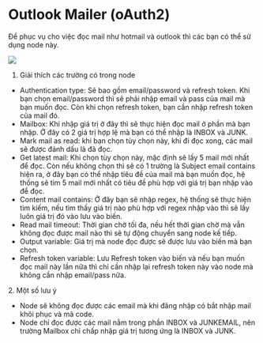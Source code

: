 # Outlook Mailer (oAuth2)

Để phục vụ cho việc đọc mail như hotmail và outlook thì các bạn có thể sử dụng node này.

![](http://education.hidemium.io/wp-content/uploads/2024/10/Screenshot_1.png)

1. Giải thích các trường có trong node

* Authentication type: Sẽ bao gồm email/password và refresh token. Khi bạn chọn email/password thì sẽ phải nhập email và pass của mail mà bạn muốn đọc. Còn khi chọn refresh token, bạn cần nhập refresh token của mail đó.
* Mailbox: Khi nhập giá trị ở đây thì sẽ thực hiện đọc mail ở phần mà bạn nhập. Ở đây có 2 giá trị hợp lệ mà bạn có thể nhập là INBOX và JUNK.
* Mark mail as read: khi bạn chọn tùy chọn này, khi đi đọc xong, các mail sẽ được đánh dấu là đã đọc.
* Get latest mail: Khi chọn tùy chọn này, mặc định sẽ lấy 5 mail mới nhất để đọc. Còn nếu không chọn thì sẽ có 1 trường là Subject email contains hiện ra, ở đây bạn có thể nhập tiêu đề của mail mà bạn muốn đọc, hệ thống sẽ tìm 5 mail mới nhất có tiêu đề phù hợp với giá trị bạn nhập vào để đọc.
* Content mail contains: Ở đây bạn sẽ nhập regex, hệ thống sẽ thực hiện tìm kiếm, nếu tìm thấy giá trị nào phù hợp với regex nhập vào thì sẽ lấy luôn giá trị đó vào lưu vào biến.
* Read mail timeout: Thời gian chờ tối đa, nếu hết thời gian chờ mà vẫn không đọc được mail nào thì sẽ tự động chuyển sang node kế tiếp.
* Output variable: Giá trị mà node đọc được sẽ được lưu vào biến mà bạn chọn.
* Refresh token variable: Lưu Refresh token vào biến và nếu bạn muốn đọc mail này lần nữa thì chỉ cần nhập lại refresh token này vào node mà không cần nhập email/pass nữa.

&#x20;

2\. Một số lưu ý

* Node sẽ không đọc được các email mà khi đăng nhập có bắt nhập mail khôi phục và mã code.
* Node chỉ đọc được các mail nằm trong phần INBOX và JUNKEMAIL, nên trường Mailbox chỉ chấp nhập giá trị tương ứng là INBOX và JUNK.
